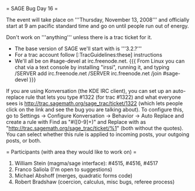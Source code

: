 = SAGE Bug Day 16 =

The event will take place on '''Thursday, November 13, 2008''' and officially start at 9 am pacific standard time and go on until people run out of energy.

Don't work on '''anything''' unless there is a trac ticket for it.

 * The base version of SAGE we'll start with is '''3.2.?'''
 * For a trac account follow [:TracGuidelines:these] instructions
 * We'll all be on #sage-devel at irc.freenode.net.
{{{
From Linux you can chat via a text console by installing "irssi", running it, and typing
  /SERVER add irc.freenode.net
  /SERVER irc.freenode.net
  /join #sage-devel
}}}

If you are using Konversation (the KDE IRC client), you can set up an auto-replace rule that lets you type #1322 (for trac #1322) and what everyone sees is http://trac.sagemath.org/sage_trac/ticket/1322 (which lets people click on the link and see the bug you are talking about).  To configure this, go to Settings -> Configure Konversation -> Behavior -> Auto Replace and create a rule with Find as "#([0-9]+)" and Replace with as "http://trac.sagemath.org/sage_trac/ticket/%1" (both without the quotes).  You can select whether this rule is applied to incoming posts, your outgoing posts, or both.

= Participants (with area they would like to work on) =

 1. William Stein (magma/sage interface): #4515, #4516, #4517
 2. Franco Saliola (I'm open to suggestions)
 3. Michael Abshoff (merges, quadratic forms code)
 4. Robert Bradshaw (coercion, calculus, misc bugs, referee process)

